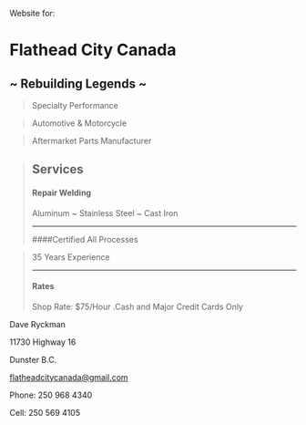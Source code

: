 Website for:
# Flathead City Canada
## ~ Rebuilding Legends ~

>Specialty Performance

>Automotive & Motorcycle

>Aftermarket Parts Manufacturer

>## Services
>#### Repair Welding
>Aluminum ~ Stainless Steel ~ Cast Iron
>
>***********************
>
>####Certified
>All Processes

>35 Years Experience
>
>***********************
>
>#### Rates
>Shop Rate: $75/Hour
.Cash and Major Credit Cards Only

Dave Ryckman

11730 Highway 16

Dunster B.C.

[flatheadcitycanada@gmail.com](mailto:flatheadcitycanada@gmail.com)

Phone: 250 968 4340

Cell: 250 569 4105
